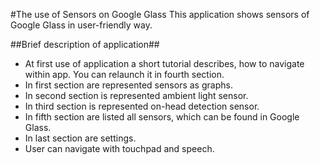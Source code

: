 #The use of Sensors on Google Glass
This application shows sensors of Google Glass in user-friendly way.

##Brief description of application##
* At first use of application a short tutorial describes, how to navigate within app. You can relaunch it in fourth section.
* In first section are represented sensors as graphs.
* In second section is represented ambient light sensor.
* In third section is represented on-head detection sensor.
* In fifth section are listed all sensors, which can be found in Google Glass.
* In last section are settings.
* User can navigate with touchpad and speech.
